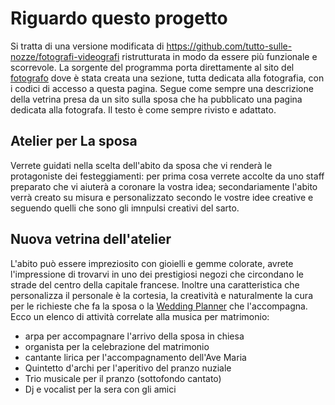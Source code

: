 # Riguardo questo progetto
Si tratta di una versione modificata di https://github.com/tutto-sulle-nozze/fotografi-videografi ristrutturata in modo da essere più funzionale e scorrevole. La sorgente del programma porta direttamente al sito del <A HREF=https://fotografi.github.io/>fotografo</A> dove è stata creata una sezione, tutta dedicata alla fotografia, con i codici di accesso a questa pagina.
Segue come sempre una descrizione della vetrina presa da un sito sulla sposa che ha pubblicato una pagina dedicata alla fotografa. Il testo è come sempre rivisto e adattato.
## Atelier per La sposa
Verrete guidati nella scelta dell'abito da sposa che vi renderà le protagoniste dei festeggiamenti: per prima cosa verrete accolte da uno staff preparato che vi aiuterà a coronare la vostra idea; secondariamente l'abito verrà creato su misura e personalizzato secondo le vostre idee creative e seguendo quelli che sono gli imnpulsi creativi del sarto.
## Nuova vetrina dell'atelier
L'abito può essere impreziosito con gioielli e gemme colorate, avrete l'impressione di trovarvi in uno dei prestigiosi negozi che circondano le strade del centro della capitale francese. Inoltre una caratteristica che personalizza il personale è la cortesia, la creatività e naturalmente la cura per le richieste che fa la sposa o la <A HREF=http://www.noemiwedding.com/it/>Wedding Planner</A> che l'accompagna.
Ecco un elenco di attività correlate alla musica per matrimonio:
- arpa per accompagnare l'arrivo della sposa in chiesa
- organista per la celebrazione del matrimonio
- cantante lirica per l'accompagnamento dell'Ave Maria
- Quintetto d'archi per l'aperitivo del pranzo nuziale
- Trio musicale per il pranzo (sottofondo cantato)
- Dj e vocalist per la sera con gli amici

